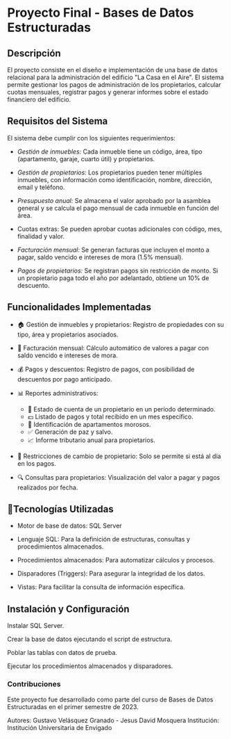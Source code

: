 # Proyecto Final - Bases de Datos Estructuradas

## Descripción

El proyecto consiste en el diseño e implementación de una base de datos relacional para la administración del edificio "La Casa en el Aire". El sistema permite gestionar los pagos de administración de los propietarios, calcular cuotas mensuales, registrar pagos y generar informes sobre el estado financiero del edificio.

## Requisitos del Sistema

El sistema debe cumplir con los siguientes requerimientos:

- *Gestión de inmuebles:* Cada inmueble tiene un código, área, tipo (apartamento, garaje, cuarto útil) y propietarios.

- *Gestión de propietarios:* Los propietarios pueden tener múltiples inmuebles, con información como identificación, nombre, dirección, email y teléfono.

- *Presupuesto anual:* Se almacena el valor aprobado por la asamblea general y se calcula el pago mensual de cada inmueble en función del área.

- Cuotas extras: Se pueden aprobar cuotas adicionales con código, mes, finalidad y valor.

- *Facturación mensual:* Se generan facturas que incluyen el monto a pagar, saldo vencido e intereses de mora (1.5% mensual).

- *Pagos de propietarios:* Se registran pagos sin restricción de monto. Si un propietario paga todo el año por adelantado, obtiene un 10% de descuento.

## Funcionalidades Implementadas

- 🏠 Gestión de inmuebles y propietarios: Registro de propiedades con su tipo, área y propietarios asociados.

- 📑 Facturación mensual: Cálculo automático de valores a pagar con saldo vencido e intereses de mora.

- 💰 Pagos y descuentos: Registro de pagos, con posibilidad de descuentos por pago anticipado.

- 📊 Reportes administrativos:

    - 📜 Estado de cuenta de un propietario en un período determinado.
    - 💵 Listado de pagos y total recibido en un mes específico.
    - 🚨 Identificación de apartamentos morosos.
    - ✅ Generación de paz y salvo.
    - 📈 Informe tributario anual para propietarios.

- 🔄 Restricciones de cambio de propietario: Solo se permite si está al día en los pagos.

- 🔍 Consultas para propietarios: Visualización del valor a pagar y pagos realizados por fecha.

## 🚀Tecnologías Utilizadas

- Motor de base de datos: SQL Server

- Lenguaje SQL: Para la definición de estructuras, consultas y procedimientos almacenados.

- Procedimientos almacenados: Para automatizar cálculos y procesos.

- Disparadores (Triggers): Para asegurar la integridad de los datos.

- Vistas: Para facilitar la consulta de información específica.

## Instalación y Configuración

Instalar SQL Server.

Crear la base de datos ejecutando el script de estructura.

Poblar las tablas con datos de prueba.

Ejecutar los procedimientos almacenados y disparadores.

### Contribuciones

Este proyecto fue desarrollado como parte del curso de Bases de Datos Estructuradas en el primer semestre de 2023.

Autores: Gustavo Velásquez Granado - Jesus David Mosquera
Institución: Institución Universitaria de Envigado